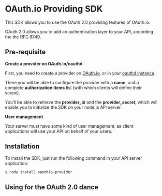 OAuth.io Providing SDK
======================

This SDK allows you to use the OAuth 2.0 providing features of OAuth.io.

OAuth 2.0 allows you to add an authentication layer to your API, according the the [RFC 6749](https://tools.ietf.org/html/rfc6749).

Pre-requisite
-------------

**Create a provider on OAuth.io/oauthd**

First, you need to create a provider on [OAuth.io](https://oauth.io), or in your [oauthd instance](https://github.com/oauth-io/oauthd).

There you will be able to configure the provider with a **name**, and a complete **authorization items** list (with which clients will define their scope).

You'll be able to retrieve the **provider_id** and the **provider_secret**, which will enable you to initialize the SDK on your node.js API server.

**User management**

Your server must have some kind of user management, as client applications will use your API on behalf of your users.


Installation
------------

To install the SDK, just run the following command in your API server application:

```sh
$ node install oauthio-provider
```


Using for the OAuth 2.0 dance
-----------------------------


